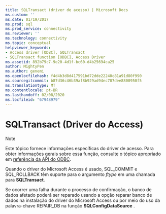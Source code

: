 ```yaml
---
title: SQLTransact (driver de acesso) | Microsoft Docs
ms.custom: ''
ms.date: 01/19/2017
ms.prod: sql
ms.prod_service: connectivity
ms.reviewer: ''
ms.technology: connectivity
ms.topic: conceptual
helpviewer_keywords:
- Access driver [ODBC], SQLTransact
- SQLTransact function [ODBC], Access Driver
ms.assetid: 892b79c7-9e20-4d1f-bc60-d4b25694ca25
author: MightyPen
ms.author: genemi
ms.openlocfilehash: f4d4b3d8d417591bd72dde22240c81a91d80f990
ms.sourcegitcommit: b87d36c46b39af8b929ad94ec707dee8800950f5
ms.translationtype: MT
ms.contentlocale: pt-BR
ms.lasthandoff: 02/08/2020
ms.locfileid: "67948979"
---
```

# <a name="sqltransact-access-driver"></a>SQLTransact (Driver do Access)
> [!NOTE]  
>  Este tópico fornece informações específicas do driver de acesso. Para obter informações gerais sobre essa função, consulte o tópico apropriado em [referência da API do ODBC](../../odbc/reference/syntax/odbc-api-reference.md).  
  
 Quando o driver do Microsoft Access é usado, SQL_COMMIT e SQL_ROLLBACK têm suporte para o argumento *ftype* em uma chamada para **SQLTransact**.  
  
 Se ocorrer uma falha durante o processo de confirmação, o banco de dados afetado poderá ser reparado usando a opção reparar banco de dados na instalação do driver do Microsoft Access ou por meio do uso da palavra-chave REPAIR_DB na função **SQLConfigDataSource** .
